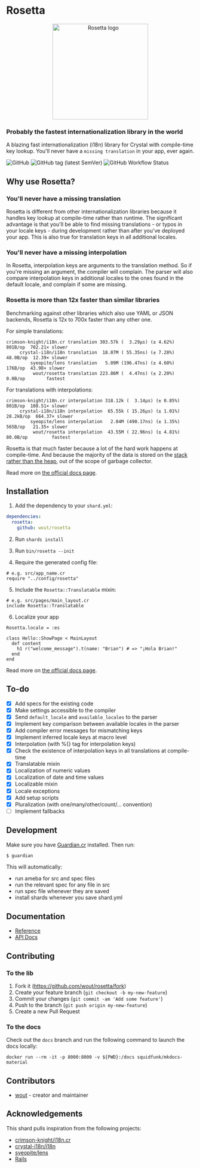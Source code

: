 # Rosetta

<p align="center">
  <img src="https://wout.github.io/rosetta/v0.9.0/assets/rosetta-logo-accent.png"
       width="256"
       alt="Rosetta logo">
</p>

### Probably the fastest internationalization library in the world
A blazing fast internationalization (i18n) library for Crystal with compile-time
key lookup. You'll never have a `missing translation` in your app, ever again.

![GitHub](https://img.shields.io/github/license/wout/rosetta)
![GitHub tag (latest SemVer)](https://img.shields.io/github/v/tag/wout/rosetta)
![GitHub Workflow Status](https://img.shields.io/github/actions/workflow/status/wout/rosetta/workflows/ci.yml?branch=main)

## Why use Rosetta?

### You'll never have a missing translation
Rosetta is different from other internationalization libraries because it
handles key lookup at compile-time rather than runtime. The significant
advantage is that you'll be able to find missing translations - or typos in
your locale keys - during development rather than after you've deployed your
app. This is also true for translation keys in all additional locales.

### You'll never have a missing interpolation
In Rosetta, interpolation keys are arguments to the translation method. So if
you're missing an argument, the compiler will complain. The parser will also
compare interpolation keys in additional locales to the ones found in the
default locale, and complain if some are missing.

### Rosetta is more than 12x faster than similar libraries
Benchmarking against other libraries which also use YAML or JSON backends,
Rosetta is 12x to 700x faster than any other one.

For simple translations:

```
crimson-knight/i18n.cr translation 303.57k (  3.29µs) (± 4.62%)  801B/op  702.21× slower
     crystal-i18n/i18n translation  18.07M ( 55.35ns) (± 7.28%)  48.0B/op  12.39× slower
         syeopite/lens translation   5.09M (196.47ns) (± 4.60%)   176B/op  43.98× slower
          wout/rosetta translation 223.86M (  4.47ns) (± 2.20%)   0.0B/op        fastest
```

For translations with interpolations:

```
crimson-knight/i18n.cr interpolation 318.12k (  3.14µs) (± 0.85%)    801B/op  108.51× slower
     crystal-i18n/i18n interpolation  65.55k ( 15.26µs) (± 1.01%)  28.2kB/op  664.37× slower
         syeopite/lens interpolation   2.04M (490.17ns) (± 1.35%)    565B/op   21.35× slower
          wout/rosetta interpolation  43.55M ( 22.96ns) (± 4.81%)   80.0B/op         fastest
```

Rosetta is that much faster because a lot of the hard work happens at
compile-time. And because the majority of the data is stored on the [stack
rather than the
heap](https://stackoverflow.com/questions/79923/what-and-where-are-the-stack-and-heap),
out of the scope of garbage collector.

Read more on [the official docs page](https://wout.github.io/rosetta/latest).

## Installation

1. Add the dependency to your `shard.yml`:

```yaml
dependencies:
  rosetta:
    github: wout/rosetta
```

2. Run `shards install`

3. Run `bin/rosetta --init`

4. Require the generated config file:

```cr
# e.g. src/app_name.cr
require "../config/rosetta"
```

5. Include the `Rosetta::Translatable` mixin:

```cr
# e.g. src/pages/main_layout.cr
include Rosetta::Translatable
```

6. Localize your app

```cr
Rosetta.locale = :es

class Hello::ShowPage < MainLayout
  def content
    h1 r("welcome_message").t(name: "Brian") # => "¡Hola Brian!"
  end
end
```

Read more on [the official docs page](https://wout.github.io/rosetta/latest).

## To-do
- [x] Add specs for the existing code
- [x] Make settings accessible to the compiler
- [x] Send `default_locale` and `available_locales` to the parser
- [x] Implement key comparison between available locales in the parser
- [x] Add compiler error messages for mismatching keys
- [x] Implement inferred locale keys at macro level
- [x] Interpolation (with %{} tag for interpolation keys)
- [x] Check the existence of interpolation keys in all translations at compile-time
- [x] Translatable mixin
- [x] Localization of numeric values
- [x] Localization of date and time values
- [x] Localizable mixin
- [x] Locale exceptions
- [x] Add setup scripts
- [x] Pluralization (with one/many/other/count/... convention)
- [ ] Implement fallbacks

## Development

Make sure you have [Guardian.cr](https://github.com/f/guardian) installed. Then
run:

```bash
$ guardian
```

This will automatically:
- run ameba for src and spec files
- run the relevant spec for any file in src
- run spec file whenever they are saved
- install shards whenever you save shard.yml

## Documentation

- [Reference](https://wout.github.io/rosetta/latest)
- [API Docs](https://wout.github.io/rosetta/api/main)

## Contributing

### To the lib

1. Fork it (<https://github.com/wout/rosetta/fork>)
2. Create your feature branch (`git checkout -b my-new-feature`)
3. Commit your changes (`git commit -am 'Add some feature'`)
4. Push to the branch (`git push origin my-new-feature`)
5. Create a new Pull Request

### To the docs

Check out the `docs` branch and run the following command to launch the docs locally: 

```
docker run --rm -it -p 8000:8000 -v ${PWD}:/docs squidfunk/mkdocs-material
```

## Contributors

- [wout](https://github.com/wout) - creator and maintainer

## Acknowledgements
This shard pulls inspiration from the following projects:
- [crimson-knight/i18n.cr](https://github.com/crimson-knight/i18n.cr)
- [crystal-i18n/i18n](https://github.com/crystal-i18n/i18n)
- [syeopite/lens](https://github.com/syeopite/lens)
- [Rails](https://github.com/rails/rails)
